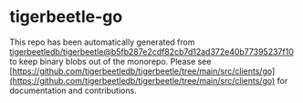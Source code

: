 # tigerbeetle-go
This repo has been automatically generated from [tigerbeetledb/tigerbeetle@b5fb287e2cdf82cb7d12ad372e40b77395237f10](https://github.com/tigerbeetledb/tigerbeetle/commit/b5fb287e2cdf82cb7d12ad372e40b77395237f10) to keep binary blobs out of the monorepo. Please see [https://github.com/tigerbeetledb/tigerbeetle/tree/main/src/clients/go](https://github.com/tigerbeetledb/tigerbeetle/tree/main/src/clients/go) for documentation and contributions.
